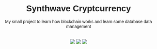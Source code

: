 <div align="center">
    <font face="Arial"><h1>Synthwave Cryptcurrency</h1></font>
    <font face="Arial">My small project to learn how blockchain works and learn some database data management</font>
</div>

<br />

<div align="center">
    <font face="Arial"></font>
</div>

<br/>

<div align="center">
    <img src="https://img.shields.io/badge/Hashing%20Method-SHA--256-%23f39331">
    <img src="https://img.shields.io/badge/Requirements-hashlib%2C%20time%2C%20datetime%2C%20json-brightgreen">
    <img src="https://img.shields.io/badge/Language-Python-%203.7-9cf">
</div>
